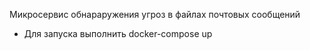 Микросервис обнараружения угроз в файлах почтовых сообщений  
- Для запуска выполнить docker-compose up
